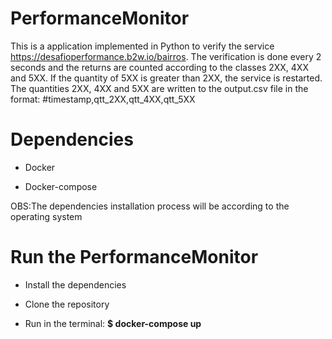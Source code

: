 # PerformanceMonitor

This is a application implemented in Python to verify the service https://desafioperformance.b2w.io/bairros. 
The verification is done every 2 seconds and the returns are counted according to the classes 2XX, 4XX and 5XX. 
If the quantity of 5XX is greater than 2XX, the service is restarted.
The quantities 2XX, 4XX and 5XX are written to the output.csv file in the format: #timestamp,qtt_2XX,qtt_4XX,qtt_5XX


# Dependencies

* Docker

* Docker-compose

OBS:The dependencies installation process will be according to the operating system


# Run the PerformanceMonitor

* Install the dependencies

* Clone the repository

* Run in the terminal: **$ docker-compose up**